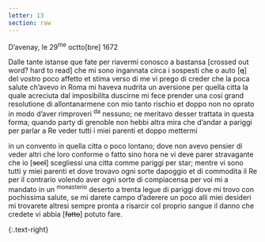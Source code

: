 ```yaml
---
letter: 13
section: raw
---
```


D’avenay, le 29<sup>me</sup> octto[bre] 1672

Dalle tante istanse que fate per riavermi conosco a bastansa [crossed out word? hard to read] che mi sono ingannata circa i sospesti che o auto [<strike>q</strike>] del vostro poco affetto et stima verso di me vi prego di creder che la poca salute ch’avevo in Roma mi haveva nudrita un aversione per quella citta la quale acreciuta dal imposibilita duscirne mi fece prender una cosi grand resolutione di allontanarmene con mio tanto rischio et doppo non no oprato in modo d’aver rimproveri <sup>da</sup> nessuno; ne meritavo desser trattata in questa forma; quando party di grenoble non hebbi altra mira che d’andar a pariggi per parlar a Re veder tutti i miei parenti et doppo mettermi

in un convento in quella citta o poco lontano; dove non avevo pensier di veder altri che loro conforme o fatto sino hora ne vi deve parer stravagante che io [<strike>scel</strike>] scegliessi una citta comme pariggi per star; mentre vi sono tutti y miei parenti et dove trovavo ogni sorte dapoggio et di commodita il Re per il contrario volendo aver ogni sorte di compiacensa per voi mi a mandato in un <sup>monasterio</sup> deserto a trenta legue di pariggi dove mi trovo con pochissima salute, se mi darete campo d’aderere un poco alli miei desideri mi trovarete altresi sempre pronta a risarcir col proprio sangue il danno che credete vi abbia [<strike>fatto</strike>] potuto fare.

{:.text-right}
